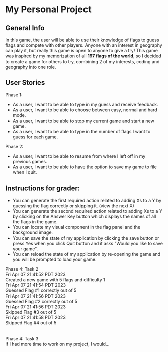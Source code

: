 # My Personal Project

## General Info

In this game, the user will be able to use their knowledge of flags to guess flags and compete with other players. Anyone with an interest in geography can play
it, but really this game is open to anyone to give a try! This game was inspired by my memorization of all __197 flags of the world__, so I decided to create a game for others to try, combining 2 of my interests, coding and geography into one role.


## User Stories

Phase 1: 
* As a user, I want to be able to type in my guess and receive feedback.
* As a user, I want to be able to choose between easy, normal and hard mode. 
* As a user, I want to be able to stop my current game and start a new game. 
* As a user, I want to be able to type in the number of flags I want to guess for each game.  


 Phase 2:
* As a user, I want to be able to resume from where I left off in my previous games. 
* As a user, I want to be able to have the option to save my game to file when I quit.

## Instructions for grader: 
- You can generate the first required action related to adding Xs to a Y by guessing the flag correctly or skipping it. (view the next X)
- You can generate the second required action related to adding Xs to a Y by clicking on the Answer Key button which displays the names of all the flags in the game. 
- You can locate my visual component in the flag panel and the background image. 
- You can save the state of my application by clicking the save button or press Yes when you click Quit button and it asks "Would you like to save your game". 
- You can reload the state of my application by re-opening the game and you will be prompted to load your game. 

Phase 4: Task 2<br />
Fri Apr 07 21:41:52 PDT 2023<br />
Created a new game with 5 flags and difficulty 1<br />
Fri Apr 07 21:41:54 PDT 2023<br />
Guessed Flag #1 correctly out of 5<br />
Fri Apr 07 21:41:56 PDT 2023<br />
Guessed Flag #2 correctly out of 5<br />
Fri Apr 07 21:41:56 PDT 2023<br />
Skipped Flag #3 out of 5<br />
Fri Apr 07 21:41:58 PDT 2023<br />
Skipped Flag #4 out of 5<br />
<br /><br />
Phase 4: Task 3<br />
If I had more time to work on my project, I would...

